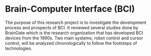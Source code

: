 # Brain-Computer Interface (BCI)
The purpose of this research project is to investigate the development process and prospects of BCI. It reviewed several studies done by BrainGate which is the research organization that has developed BCI devices from the 1990s. Two main systems, robot control and cursor control, will be analyzed chronologically to follow the footsteps of technologies.
